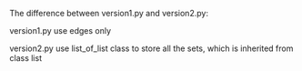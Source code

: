 The difference between version1.py and version2.py:

version1.py use edges only

version2.py use list_of_list class to store all the sets, which is inherited from class list
